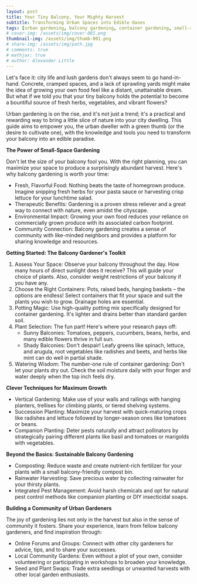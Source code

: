 ```yaml
---
layout: post
title: Your Tiny Balcony, Your Mighty Harvest
subtitle: Transforming Urban Spaces into Edible Oases
tags: [urban gardening, balcony gardening, container gardening, small-space gardening, vegetable gardening, herb gardening, sustainable gardening, gardening tips]
# cover-img: /assets/img/cover-001.png
thumbnail-img: /assets/img/thumb-001.png
# share-img: /assets/img/path.jpg
# comments: true
# mathjax: true
# author: Alexander Little
---
```


Let's face it: city life and lush gardens don't always seem to go hand-in-hand.  Concrete, cramped spaces, and a lack of sprawling yards might make the idea of growing your own food feel like a distant, unattainable dream. But what if we told you that your tiny balcony holds the potential to become a bountiful source of fresh herbs, vegetables, and vibrant flowers?

Urban gardening is on the rise, and it's not just a trend; it's a practical and rewarding way to bring a little slice of nature into your city dwelling. This guide aims to empower you, the urban dweller with a green thumb (or the desire to cultivate one), with the knowledge and tools you need to transform your balcony into an edible paradise.

**The Power of Small-Space Gardening**

Don't let the size of your balcony fool you. With the right planning, you can maximize your space to produce a surprisingly abundant harvest. Here's why balcony gardening is worth your time:

- Fresh, Flavorful Food: Nothing beats the taste of homegrown produce. Imagine snipping fresh herbs for your pasta sauce or harvesting crisp lettuce for your lunchtime salad.
- Therapeutic Benefits: Gardening is a proven stress reliever and a great way to connect with nature, even amidst the cityscape.
- Environmental Impact: Growing your own food reduces your reliance on commercially grown produce with its associated carbon footprint.
- Community Connection: Balcony gardening creates a sense of community with like-minded neighbors and provides a platform for sharing knowledge and resources.

**Getting Started: The Balcony Gardener's Toolkit**

1. Assess Your Space: Observe your balcony throughout the day. How many hours of direct sunlight does it receive? This will guide your choice of plants. Also, consider weight restrictions of your balcony if you have any.
2. Choose the Right Containers: Pots, raised beds, hanging baskets – the options are endless! Select containers that fit your space and suit the plants you wish to grow. Drainage holes are essential.
3. Potting Magic: Use  high-quality potting mix specifically designed for container gardening. It's lighter and drains better than standard garden soil.
4. Plant Selection: The fun part! Here's where your research pays off:
    - Sunny Balconies: Tomatoes, peppers, cucumbers, beans, herbs, and many edible flowers thrive in full sun.
    - Shady Balconies: Don't despair! Leafy greens like spinach, lettuce, and arugula, root vegetables like radishes and beets, and herbs like mint can do well in partial shade.
5. Watering Wisdom: The number-one rule of container gardening: Don't let your plants dry out. Check the soil moisture daily with your finger and water deeply when the top inch feels dry.

**Clever Techniques for Maximum Growth**

- Vertical Gardening: Make use of your walls and railings with hanging planters, trellises for climbing plants, or tiered shelving systems.
- Succession Planting: Maximize your harvest with quick-maturing crops like radishes and lettuce followed by longer-season ones like tomatoes or beans.
- Companion Planting: Deter pests naturally and attract pollinators by strategically pairing different plants like basil and tomatoes or marigolds with vegetables.

**Beyond the Basics: Sustainable Balcony Gardening**

- Composting: Reduce waste and create nutrient-rich fertilizer for your plants with a small balcony-friendly compost bin.
- Rainwater Harvesting: Save precious water by collecting rainwater for your thirsty plants.
- Integrated Pest Management: Avoid harsh chemicals and opt for natural pest control methods like companion planting or DIY insecticidal soaps.

**Building a Community of Urban Gardeners**

The joy of gardening lies not only in the harvest but also in the sense of community it fosters. Share your experience, learn from fellow balcony gardeners, and find inspiration through:

- Online Forums and Groups: Connect with other city gardeners for advice, tips, and to share your successes.
- Local Community Gardens: Even without a plot of your own, consider volunteering or participating in workshops to broaden your knowledge.
- Seed and Plant Swaps: Trade extra seedlings or unwanted harvests with other local garden enthusiasts.